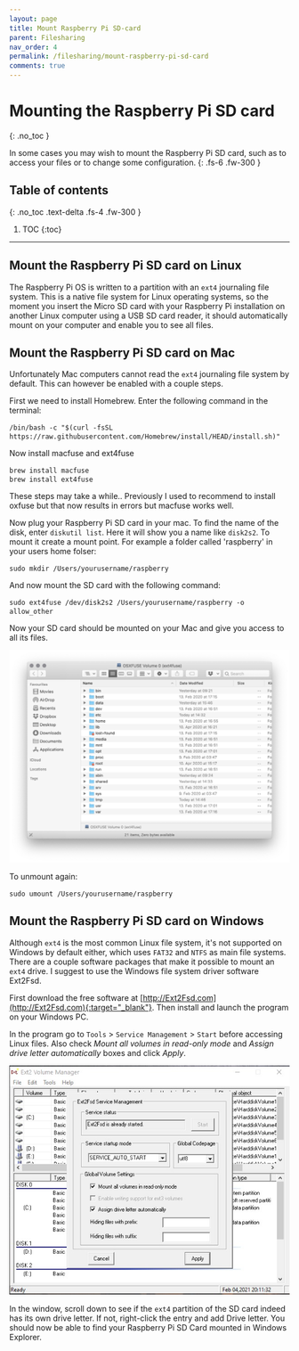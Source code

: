 ```yaml
---
layout: page
title: Mount Raspberry Pi SD-card
parent: Filesharing
nav_order: 4
permalink: /filesharing/mount-raspberry-pi-sd-card
comments: true
---
```


# Mounting the Raspberry Pi SD card
{: .no_toc }

In some cases you may wish to mount the Raspberry Pi SD card, such as to access your files or to change some configuration.
{: .fs-6 .fw-300 }

## Table of contents
{: .no_toc .text-delta .fs-4 .fw-300 }

1. TOC
{:toc}
---

## Mount the Raspberry Pi SD card on Linux
The Raspberry Pi OS is written to a partition with an `ext4` journaling file system. This is a native file system for Linux operating systems, so the moment you insert the Micro SD card with your Raspberry Pi installation on another Linux computer using a USB SD card reader, it should automatically mount on your computer and enable you to see all files.

## Mount the Raspberry Pi SD card on Mac
Unfortunately Mac computers cannot read the `ext4` journaling file system by default. This can however be enabled with a couple steps.

First we need to install Homebrew. Enter the following command in the terminal:

```
/bin/bash -c "$(curl -fsSL https://raw.githubusercontent.com/Homebrew/install/HEAD/install.sh)"
```

Now install macfuse and ext4fuse

```
brew install macfuse
brew install ext4fuse
```

These steps may take a while.. Previously I used to recommend to install oxfuse but that now results in errors but macfuse works well.

Now plug your Raspberry Pi SD card in your mac. To find the name of the disk, enter `diskutil list`. Here it will show you a name like `disk2s2`. To mount it create a mount point. For example a folder called 'raspberry' in your users home folser:

```
sudo mkdir /Users/yourusername/raspberry
```

And now mount the SD card with the following command:

```
sudo ext4fuse /dev/disk2s2 /Users/yourusername/raspberry -o allow_other
```

Now your SD card should be mounted on your Mac and give you access to all its files.

[![mounted SD card](/assets/images/mounted-sd-card.jpg?style=centerimgmed)](/assets/images/mounted-sd-card.jpg)

To unmount again:

```
sudo umount /Users/yourusername/raspberry
```

## Mount the Raspberry Pi SD card on Windows
Although `ext4` is the most common Linux file system, it's not supported on Windows by default either, which uses `FAT32` and `NTFS` as main file systems. There are a couple software packages that make it possible to mount an `ext4` drive. I suggest to use the Windows file system driver software Ext2Fsd.

First download the free software at [http://Ext2Fsd.com](http://Ext2Fsd.com){:target="_blank"}. Then install and launch the program on your Windows PC.

In the program go to `Tools` > `Service Management` > `Start` before accessing Linux files. Also check *Mount all volumes in read-only mode* and *Assign drive letter automatically* boxes and click *Apply*.

[![windows mounted SD card](/assets/images/windows-mounted-sd-card.jpg?style=centerimgmed)](/assets/images/windows-mounted-sd-card.jpg)

In the window, scroll down to see if the `ext4` partition of the SD card indeed has its own drive letter. If not, right-click the entry and add Drive letter. You should now be able to find your Raspberry Pi SD Card mounted in Windows Explorer.

